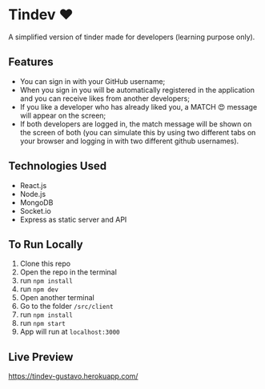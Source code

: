 # Tindev :heart:

A simplified version of tinder made for developers (learning purpose only).

## Features

- You can sign in with your GitHub username;
- When you sign in you will be automatically registered in the application and you can receive likes from another developers;
- If you like a developer who has already liked you, a MATCH :heart_eyes: message will appear on the screen;
- If both developers are logged in, the match message will be shown on the screen of both (you can simulate this by using two different tabs on your browser and logging in with two different github usernames).

## Technologies Used

- React.js
- Node.js
- MongoDB
- Socket.io
- Express as static server and API

## To Run Locally

1. Clone this repo
2. Open the repo in the terminal
3. run `npm install`
4. run `npm dev`
5. Open another terminal
6. Go to the folder `/src/client`
7. run `npm install`
8. run `npm start`
9. App will run at `localhost:3000`

## Live Preview

https://tindev-gustavo.herokuapp.com/
